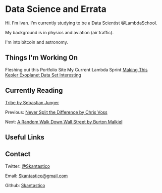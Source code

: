 #  Data Science and Errata

Hi. I'm Ivan. I'm currently studying to be a Data Scientist @LambdaSchool. 

My background is in physics and aviation (air traffic). 

I'm into bitcoin and astronomy.


## Things I'm Working On
Fleshing out this Portfolio Site
My Current Lambda Sprint
[Making This Kepler Exoplanet Data Set Interesting](https://data.world/markmarkoh/kepler-confirmed-planets)

## Currently Reading

[Tribe by Sebastian Junger](https://www.amazon.com/Tribe-Homecoming-Belonging-Sebastian-Junger-ebook/dp/B01BCJDSNI)

Previous: [Never Split the Difference by Chris Voss](https://www.amazon.com/Never-Split-Difference-Negotiating-Depended-ebook/dp/B014DUR7L2)

Next: [A Random Walk Down Wall Street by Burton Malkiel](https://www.amazon.com/Random-Walk-Down-Wall-Street/dp/0393330338)

## Useful Links


## Contact

Twitter: [@Skantastico](https://twitter.com/Skantastico)  

Email: [Skantastico@gmail.com](mailto:Skantastico@gmail.com)

Github: [Skantastico](https://github.com/Skantastico)
